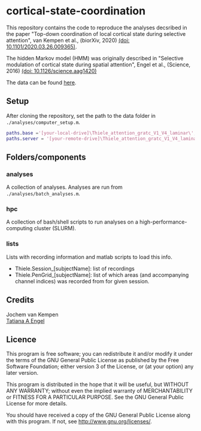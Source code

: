 # cortical-state-coordination

This repository contains the code to reproduce the analyses decsribed in the paper "Top-down coordination of local cortical state during selective attention", van Kempen et al., (biorXiv, 2020) [(doi: 10.1101/2020.03.26.009365)](https://www.biorxiv.org/content/10.1101/2020.03.26.009365v1). 

The hidden Markov model (HMM) was originally described in "Selective modulation of cortical state during spatial attention", Engel et al., (Science, 2016) [(doi: 10.1126/science.aag1420)](https://science.sciencemag.org/content/354/6316/1140.full)

The data can be found [here](https://doi.org/10.12751/g-node.b0mnn2).

## Setup
After cloning the repository, set the path to the data folder in `./analyses/computer_setup.m`.

```matlab
paths.base ='[your-local-drive]\Thiele_attention_gratc_V1_V4_laminar\';
paths.server = '[your-remote-drive]\Thiele_attention_gratc_V1_V4_laminar\';
```

## Folders/components

### analyses
A collection of analyses. Analyses are run from `./analyses/batch_analyses.m`.

### hpc
A collection of bash/shell scripts to run analyses on a high-performance-computing cluster (SLURM). 

### lists
Lists with recording information and matlab scripts to load this info. 
- Thiele.Session_[subjectName]: list of recordings
- Thiele.PenGrid_[subjectName]: list of which areas (and accompanying channel indices) was recorded from for given session.

## Credits
Jochem van Kempen  
[Tatiana A Engel](https://www.cshl.edu/research/faculty-staff/tatiana-engel/#research-profile)

## Licence
This program is free software; you can redistribute it and/or modify it under the terms of the GNU General Public License as published by the Free Software Foundation; either version 3 of the License, or (at your option) any later version.

This program is distributed in the hope that it will be useful, but WITHOUT ANY WARRANTY; without even the implied warranty of MERCHANTABILITY or FITNESS FOR A PARTICULAR PURPOSE. See the GNU General Public License for more details.

You should have received a copy of the GNU General Public License along with this program. If not, see http://www.gnu.org/licenses/.